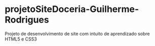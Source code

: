# projetoSiteDoceria-Guilherme-Rodrigues

<p>Projeto de desenvolvimento de site com intuito de aprendizado sobre HTML5 e CSS3</p>
